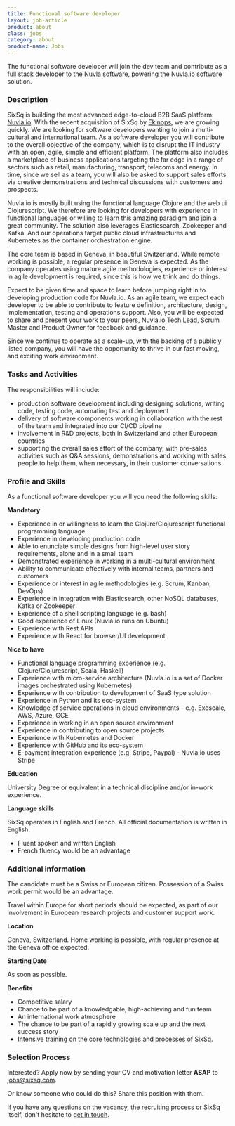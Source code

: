 ```yaml
---
title: Functional software developer
layout: job-article
product: about
class: jobs
category: about
product-name: Jobs
---
```


The functional software developer will join the dev team and contribute as a full stack developer to the [Nuvla](https://sixsq.com/products-and-services/nuvla/overview) software, powering the  Nuvla.io software solution.


### Description

SixSq is building the most advanced edge-to-cloud B2B SaaS platform: [Nuvla.io](https://nuvla.io/).  With the recent acquisition of SixSq by [Ekinops](https://www.ekinops.com/), we are growing quickly. We are looking for software developers wanting to join a multi-cultural and international team.  As a software developer you will contribute to the overall objective of the company, which is to disrupt the IT industry with an open, agile, simple and efficient platform. The platform also includes a marketplace of business applications targeting the far edge in a range of sectors such as retail, manufacturing, transport, telecoms and energy.  In time, since we sell as a team, you will also be asked to support sales efforts via creative demonstrations and technical discussions with customers and prospects.

Nuvla.io is mostly built using the functional language Clojure and the web ui Clojurescript. We therefore are looking for developers with experience in functional languages or willing to learn this amazing paradigm and join a great community. The solution also leverages Elasticsearch, Zookeeper and Kafka. And our operations target public cloud infrastructures and Kubernetes as the container orchestration engine.

The core team is based in Geneva, in beautiful Switzerland. While remote working is possible, a regular presence in Geneva is expected. As the company operates using mature agile methodologies, experience or interest in agile development is required, since this is how we think and do things.

Expect to be given time and space to learn before jumping right in to developing production code for Nuvla.io. As an agile team, we expect each developer to be able to contribute to feature definition, architecture, design, implementation, testing and operations support.  Also, you will be expected to share and present your work to your peers, Nuvla.io Tech Lead, Scrum Master and Product Owner for feedback and guidance.

Since we continue to operate as a scale-up, with the backing of a publicly listed company, you will have the opportunity to thrive in our fast moving, and exciting work environment.


### Tasks and Activities

The responsibilities will include:

- production software development including designing solutions, writing code, testing code, automating test and deployment
- delivery of software components working in collaboration with the rest of the team and integrated into our CI/CD pipeline
- involvement in R&D projects, both in Switzerland and other European countries
- supporting the overall sales effort of the company, with pre-sales activities such as Q&A sessions, demonstrations and working with sales people to help them, when necessary, in their customer conversations.


### Profile and Skills

As a functional software developer you will you need the following skills:  


**Mandatory**

- Experience in or willingness to learn the Clojure/Clojurescript functional programming language
- Experience in developing production code
- Able to enunciate simple designs from high-level user story requirements, alone and in a small team
- Demonstrated experience in working in a multi-cultural environment
- Ability to communicate effectively with internal teams, partners and customers
- Experience or interest in agile methodologies (e.g. Scrum, Kanban, DevOps)
- Experience in integration with Elasticsearch, other NoSQL databases, Kafka or Zookeeper
- Experience of a shell scripting language (e.g. bash)
- Good experience of Linux (Nuvla.io runs on Ubuntu)
- Experience with Rest APIs
- Experience with React for browser/UI development


**Nice to have**

- Functional language programming experience (e.g. Clojure/Clojurescript, Scala, Haskell)
- Experience with micro-service architecture (Nuvla.io is a set of Docker images orchestrated using Kubernetes)
- Experience with contribution to development of SaaS type solution
- Experience in Python and its eco-system
- Knowledge of service operations in cloud environments - e.g. Exoscale, AWS, Azure, GCE
- Experience in working in an open source environment
- Experience in contributing to open source projects
- Experience with Kubernetes and Docker
- Experience with GitHub and its eco-system
- E-payment integration experience (e.g. Stripe, Paypal) - Nuvla.io uses Stripe


**Education**

University Degree or equivalent in a technical discipline and/or in-work experience.


**Language skills**

SixSq operates in English and French. All official documentation is written in English.

- Fluent spoken and written English
- French fluency would be an advantage


### Additional information

The candidate must be a Swiss or European citizen. Possession of a Swiss work permit would be an advantage.

Travel within Europe for short periods should be expected, as part of our involvement in European research projects and customer support work.

**Location**
 
Geneva, Switzerland. Home working is possible, with regular presence at the Geneva office expected.

**Starting Date**

As soon as possible.

**Benefits**

- Competitive salary
- Chance to be part of a knowledgable, high-achieving and fun team
- An international work atmosphere
- The chance to be part of a rapidly growing scale up and the next success story
- Intensive training on the core technologies and processes of SixSq.


### Selection Process

Interested? Apply now by sending your CV and motivation letter **ASAP** to [jobs@sixsq.com](mailto:jobs@sixsq.com?subject=job%20application).

Or know someone who could do this? Share this position with them.

If you have any questions on the vacancy, the recruiting process or SixSq itself, don't hesitate to [get in touch](mailto:jobs@sixsq.com?subject=job%20application).
